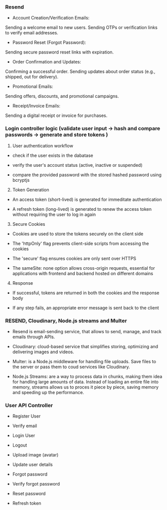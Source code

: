 
### Resend 

- Account Creation/Verification Emails:

Sending a welcome email to new users.
Sending OTPs or verification links to verify email addresses.

- Password Reset (Forgot Password):

Sending secure password reset links with expiration.

- Order Confirmation and Updates:

Confirming a successful order.
Sending updates about order status (e.g., shipped, out for delivery).

 - Promotional Emails:

Sending offers, discounts, and promotional campaigns.

 - Receipt/Invoice Emails:

Sending a digital receipt or invoice for purchases.



### Login controller logic  (validate user input -> hash and compare passwords -> generate and store tokens )


1. User authentication workflow 

- check if the user exists in the dabatase 

- verify the user's account status (active, inactive or suspended)

- compare the provided password with the stored hashed password using bcryptjs 

2. Token Generation 

- An access token (short-lived) is generated for immeditate authentication 

- A refresh token (long-lived) is generated to renew the access token without requiring the user to log in again 

3. Secure Cookies 

- Cookies are used to store the tokens securely on the client side 

- The 'httpOnly' flag prevents client-side scripts from accessing the cookies 

- The 'secure' flag ensures cookies are only sent over HTTPS 

- The sameSite: none option allows cross-origin requests, essential for applications with frontend and backend hosted on different domains 

4. Response 

- If successful, tokens are returned in both the cookies and the response body 

- If any step fails, an appropriate error message is sent back to the client 


### RESEND, Cloudinary, Node.js streams and Multer 


- Resend is email-sending service, that allows to send, manage, and track emails through APIs. 

- Cloudinary: cloud-based service that simplifies storing, optimizing and delivering images and videos. 

- Multer: is a Node.js middleware for handling file uploads. Save files to the server or pass them to coud services like Cloudinary. 

- Node.js Streams: are a way to process data in chunks, making them idea for handling large amounts of data. Instead of loading an entire file into memory, streams allows us to proces it piece by piece, saving memory and speeding up the performance. 


### User API Controller 


- Register User

- Verify email

- Login User

- Logout 

- Upload image (avatar)

- Update user details 

- Forgot password 

- Verify forgot password

- Reset password 

- Refresh token 